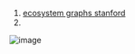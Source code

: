 1. [ecosystem graphs stanford](https://crfm.stanford.edu/ecosystem-graphs/index.html?mode=table)
2. 
![image](https://user-images.githubusercontent.com/13446418/236732476-89289ad9-f315-4823-b344-0ea78323746d.png)
